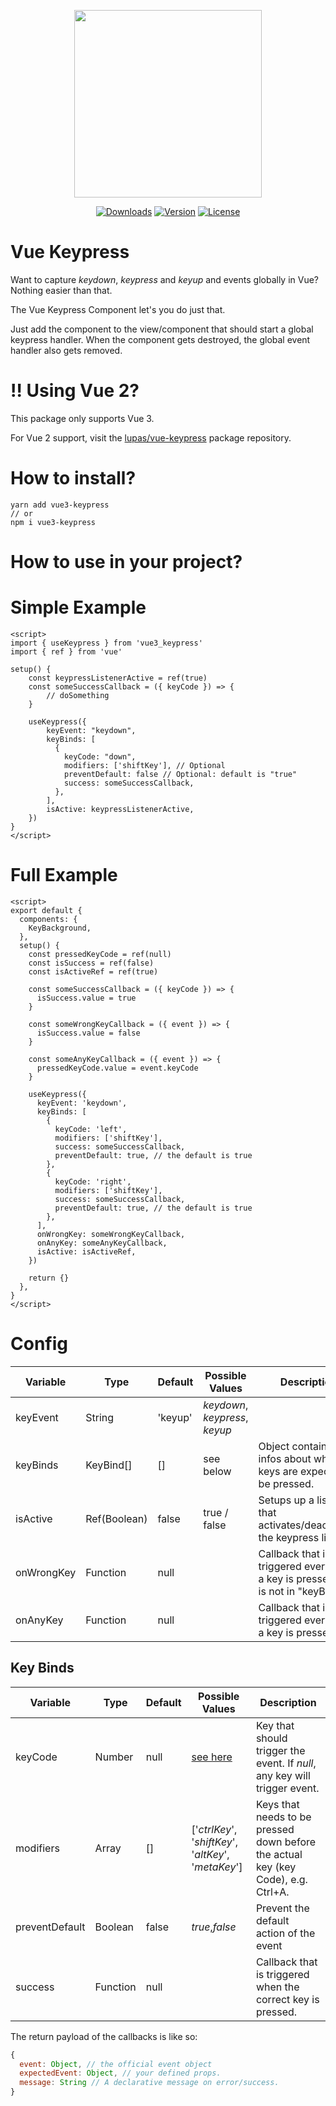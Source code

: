 <p align="center"><img align="center" height="300px" src="https://github.com/lupas/vue3-keypress/blob/master/misc/keypressLogo.png?raw=true"/></p>

<p align="center">
  <a href="https://www.npmjs.com/package/vue3-keypress"><img src="https://badgen.net/npm/dm/vue3-keypress" alt="Downloads"></a>
  <a href="https://www.npmjs.com/package/vue3-keypress"><img src="https://badgen.net/npm/v/vue3-keypress" alt="Version"></a>
  <a href="https://www.npmjs.com/package/vue3-keypress"><img src="https://badgen.net/npm/license/vue3-keypress" alt="License"></a>
 </p>
</p>

# Vue Keypress

Want to capture _keydown_, _keypress_ and _keyup_ and events globally in Vue? Nothing easier than that.

The Vue Keypress Component let's you do just that.

Just add the component to the view/component that should start a global keypress handler. When the component gets destroyed, the global event handler also gets removed.

# ‼️ Using Vue 2?

This package only supports Vue 3.

For Vue 2 support, visit the [lupas/vue-keypress](https://github.com/lupas/vue-keypress) package repository.

# How to install?

```bsh
yarn add vue3-keypress
// or
npm i vue3-keypress
```

# How to use in your project?

# Simple Example

```vue
<script>
import { useKeypress } from 'vue3_keypress'
import { ref } from 'vue'

setup() {
    const keypressListenerActive = ref(true)
    const someSuccessCallback = ({ keyCode }) => {
        // doSomething
    }

    useKeypress({
        keyEvent: "keydown",
        keyBinds: [
          {
            keyCode: "down",
            modifiers: ['shiftKey'], // Optional
            preventDefault: false // Optional: default is "true"
            success: someSuccessCallback,
          },
        ],
        isActive: keypressListenerActive,
    })
}
</script>
```

# Full Example

```vue
<script>
export default {
  components: {
    KeyBackground,
  },
  setup() {
    const pressedKeyCode = ref(null)
    const isSuccess = ref(false)
    const isActiveRef = ref(true)

    const someSuccessCallback = ({ keyCode }) => {
      isSuccess.value = true
    }

    const someWrongKeyCallback = ({ event }) => {
      isSuccess.value = false
    }

    const someAnyKeyCallback = ({ event }) => {
      pressedKeyCode.value = event.keyCode
    }

    useKeypress({
      keyEvent: 'keydown',
      keyBinds: [
        {
          keyCode: 'left',
          modifiers: ['shiftKey'],
          success: someSuccessCallback,
          preventDefault: true, // the default is true
        },
        {
          keyCode: 'right',
          modifiers: ['shiftKey'],
          success: someSuccessCallback,
          preventDefault: true, // the default is true
        },
      ],
      onWrongKey: someWrongKeyCallback,
      onAnyKey: someAnyKeyCallback,
      isActive: isActiveRef,
    })

    return {}
  },
}
</script>
```

# Config

| Variable   | Type         | Default | Possible Values                | Description                                                                       |
| ---------- | ------------ | ------- | ------------------------------ | --------------------------------------------------------------------------------- |
| keyEvent   | String       | 'keyup' | _keydown_, _keypress_, _keyup_ |                                                                                   |
| keyBinds   | KeyBind[]    | []      | see below                      | Object containing infos about which keys are expected to be pressed.              |
| isActive   | Ref(Boolean) | false   | true / false                   | Setups up a listener that activates/deactivates the keypress listener.            |
| onWrongKey | Function     | null    |                                | Callback that is triggered every time a key is pressed that is not in "keyBinds". |
| onAnyKey   | Function     | null    |                                | Callback that is triggered every time a key is pressed.                           |

## Key Binds

| Variable       | Type     | Default | Possible Values                                      | Description                                                                       |
| -------------- | -------- | ------- | ---------------------------------------------------- | --------------------------------------------------------------------------------- |
| keyCode        | Number   | null    | [see here](https://keycode.info/)                    | Key that should trigger the event. If _null_, any key will trigger event.         |
| modifiers      | Array    | []      | ['_ctrlKey_', '_shiftKey_', '_altKey_', '_metaKey_'] | Keys that needs to be pressed down before the actual key (key Code), e.g. Ctrl+A. |
| preventDefault | Boolean  | false   | _true_,_false_                                       | Prevent the default action of the event                                           |
| success        | Function | null    |                                                      | Callback that is triggered when the correct key is pressed.                       |

The return payload of the callbacks is like so:

```js
{
  event: Object, // the official event object
  expectedEvent: Object, // your defined props.
  message: String // A declarative message on error/success.
}
```
